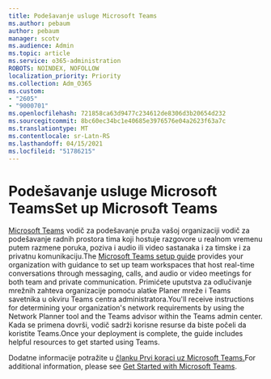 ```yaml
---
title: Podešavanje usluge Microsoft Teams
ms.author: pebaum
author: pebaum
manager: scotv
ms.audience: Admin
ms.topic: article
ms.service: o365-administration
ROBOTS: NOINDEX, NOFOLLOW
localization_priority: Priority
ms.collection: Adm_O365
ms.custom:
- "2605"
- "9000701"
ms.openlocfilehash: 721858ca63d9477c234612de8306d3b20654d232
ms.sourcegitcommit: 8bc60ec34bc1e40685e3976576e04a2623f63a7c
ms.translationtype: MT
ms.contentlocale: sr-Latn-RS
ms.lasthandoff: 04/15/2021
ms.locfileid: "51786215"
---
```

# <a name="set-up-microsoft-teams"></a><span data-ttu-id="4412b-102">Podešavanje usluge Microsoft Teams</span><span class="sxs-lookup"><span data-stu-id="4412b-102">Set up Microsoft Teams</span></span>

<span data-ttu-id="4412b-103">[Microsoft Teams](https://aka.ms/teamsguidance) vodič za podešavanje pruža vašoj organizaciji vodič za podešavanje radnih prostora tima koji hostuje razgovore u realnom vremenu putem razmene poruka, poziva i audio ili video sastanaka i za timske i za privatnu komunikaciju.</span><span class="sxs-lookup"><span data-stu-id="4412b-103">The  [Microsoft Teams setup guide](https://aka.ms/teamsguidance)  provides your organization with guidance to set up team workspaces that host real-time conversations through messaging, calls, and audio or video meetings for both team and private communication.</span></span> <span data-ttu-id="4412b-104">Primićete uputstva za odlučivanje mrežnih zahteva organizacije pomoću alatke Planer mreže i Teams savetnika u okviru Teams centra administratora.</span><span class="sxs-lookup"><span data-stu-id="4412b-104">You'll receive instructions for determining your organization's network requirements by using the Network Planner tool and the Teams advisor within the Teams admin center.</span></span> <span data-ttu-id="4412b-105">Kada se primena dovrši, vodič sadrži korisne resurse da biste počeli da koristite Teams.</span><span class="sxs-lookup"><span data-stu-id="4412b-105">Once your deployment is complete, the guide includes helpful resources to get started using Teams.</span></span>

<span data-ttu-id="4412b-106">Dodatne informacije potražite u [članku Prvi koraci uz Microsoft Teams.](https://docs.microsoft.com/microsoftteams/get-started-with-teams-quick-start)</span><span class="sxs-lookup"><span data-stu-id="4412b-106">For additional information, please see [Get Started with Microsoft Teams](https://docs.microsoft.com/microsoftteams/get-started-with-teams-quick-start).</span></span>
